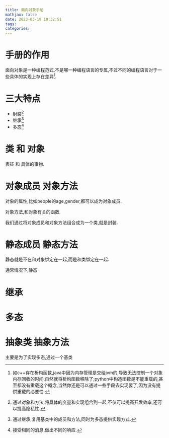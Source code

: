 ```yaml
---
title: 面向对象手册
mathjax: false
date: 2023-03-19 10:32:51
tags:
categories:
---
```


# 手册的作用

面向对象是一种编程范式,不是哪一种编程语言的专属,不过不同的编程语言对于一些具体的实现上存在差异[^面向对象实现的差异].

# 三大特点

* 封装[^1]
* 继承[^2]
* 多态[^3]

# 类 和 对象

表征 和 具体的事物.

# 对象成员 对象方法

对象的属性,比如people的age,gender,都可以成为对象成员.

对象方法,和对象有关的函数.

我们通过将对象成员和对象方法组合成为一个类,就是封装.



# 静态成员 静态方法

静态就是不在和对象绑定在一起,而是和类绑定在一起.

通常情况下,静态

# 继承



# 多态

# 抽象类 抽象方法

主要是为了实现多态,通过一个基类



[^1]:通过对象和方法,将具体的变量和实现组合到一起,不仅可以提高开发效率,还可以提高隐私性.
[^2]:通过继承,复用基类中的成员和方法,同时为多态提供实现方式.

[^3]: 接受相同的消息,做出不同的响应.



[^面向对象实现的差异]:如c++存在析构函数,java中因为内存管理是交给jvm的,导致无法控制一个对象内存回收的时间,自然就将析构函数移除了;python中构造函数是不能重载的,甚至都没有重载这个概念,当然你还是可以通过一些手段去实现罢了,因为没有提供重载的必要性.



